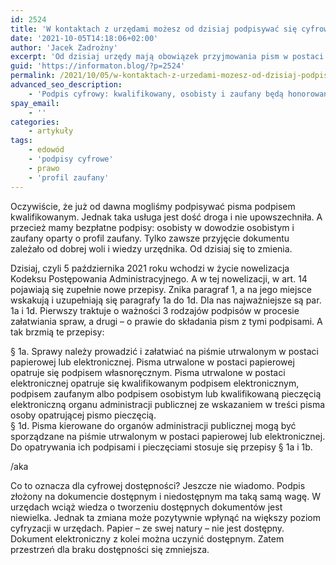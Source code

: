```yaml
---
id: 2524
title: 'W kontaktach z urzędami możesz od dzisiaj podpisywać się cyfrowo'
date: '2021-10-05T14:18:06+02:00'
author: 'Jacek Zadrożny'
excerpt: 'Od dzisiaj urzędy mają obowiązek przyjmowania pism w postaci dokumentów elektronicznych podpisanych dowolnym z podpisów: kwalifikowanym, osobistym i zaufanym.'
guid: 'https://informaton.blog/?p=2524'
permalink: /2021/10/05/w-kontaktach-z-urzedami-mozesz-od-dzisiaj-podpisywac-sie-cyfrowo/
advanced_seo_description:
    - 'Podpis cyfrowy: kwalifikowany, osobisty i zaufany będą honorowane w urzędach.'
spay_email:
    - ''
categories:
    - artykuły
tags:
    - edowód
    - 'podpisy cyfrowe'
    - prawo
    - 'profil zaufany'
---
```


Oczywiście, że już od dawna mogliśmy podpisywać pisma podpisem kwalifikowanym. Jednak taka usługa jest dość droga i nie upowszechniła. A przecież mamy bezpłatne podpisy: osobisty w dowodzie osobistym i zaufany oparty o profil zaufany. Tylko zawsze przyjęcie dokumentu zależało od dobrej woli i wiedzy urzędnika. Od dzisiaj się to zmienia.

Dzisiaj, czyli 5 października 2021 roku wchodzi w życie nowelizacja Kodeksu Postępowania Administracyjnego. A w tej nowelizacji, w art. 14 pojawiają się zupełnie nowe przepisy. Znika paragraf 1, a na jego miejsce wskakują i uzupełniają się paragrafy 1a do 1d. Dla nas najważniejsze są par. 1a i 1d. Pierwszy traktuje o ważności 3 rodzajów podpisów w procesie załatwiania spraw, a drugi – o prawie do składania pism z tymi podpisami. A tak brzmią te przepisy:

§ 1a. Sprawy należy prowadzić i załatwiać na piśmie utrwalonym w postaci papierowej lub elektronicznej. Pisma utrwalone w postaci papierowej opatruje się podpisem własnoręcznym. Pisma utrwalone w postaci elektronicznej opatruje się kwalifikowanym podpisem elektronicznym, podpisem zaufanym albo podpisem osobistym lub kwalifikowaną pieczęcią elektroniczną organu administracji publicznej ze wskazaniem w treści pisma osoby opatrującej pismo pieczęcią.  
§ 1d. Pisma kierowane do organów administracji publicznej mogą być sporządzane na piśmie utrwalonym w postaci papierowej lub elektronicznej. Do opatrywania ich podpisami i pieczęciami stosuje się przepisy § 1a i 1b.

/aka

Co to oznacza dla cyfrowej dostępności? Jeszcze nie wiadomo. Podpis złożony na dokumencie dostępnym i niedostępnym ma taką samą wagę. W urzędach wciąż wiedza o tworzeniu dostępnych dokumentów jest niewielka. Jednak ta zmiana może pozytywnie wpłynąć na większy poziom cyfryzacji w urzędach. Papier – ze swej natury – nie jest dostępny. Dokument elektroniczny z kolei można uczynić dostępnym. Zatem przestrzeń dla braku dostępności się zmniejsza.
